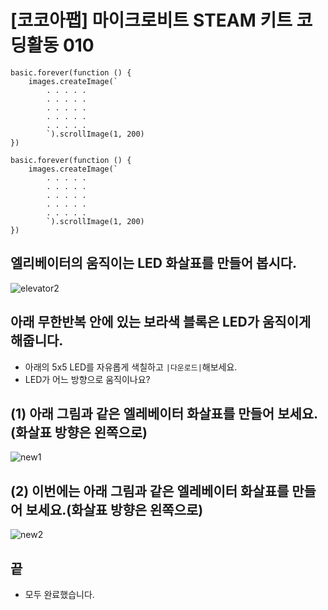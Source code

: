 # [코코아팹] 마이크로비트 STEAM 키트 코딩활동 010

```ghost
basic.forever(function () {
    images.createImage(`
        . . . . .
        . . . . .
        . . . . .
        . . . . .
        . . . . .
        `).scrollImage(1, 200)
})

```

```template
basic.forever(function () {
    images.createImage(`
        . . . . .
        . . . . .
        . . . . .
        . . . . .
        . . . . .
        `).scrollImage(1, 200)
})

```

## 엘리베이터의 움직이는 LED 화살표를 만들어 봅시다.
![elevator2](https://github.com/kocoasolution/mytutorial/assets/170903760/9ae6893c-9138-4697-a964-ac0fade9dbd9)


## 아래 무한반복 안에 있는 보라색 블록은 LED가 움직이게 해줍니다.
* 아래의 5x5 LED를 자유롭게 색칠하고 ``|다운로드|``해보세요.
* LED가 어느 방향으로 움직이나요?

## (1) 아래 그림과 같은 엘레베이터 화살표를 만들어 보세요.(화살표 방향은 왼쪽으로)
![new1](https://github.com/kocoasolution/mytutorial/assets/170903760/21db9586-4b5a-49a5-a515-45bfeae496bc)

## (2) 이번에는 아래 그림과 같은 엘레베이터 화살표를 만들어 보세요.(화살표 방향은 왼쪽으로)
![new2](https://github.com/kocoasolution/mytutorial/assets/170903760/61987d36-a360-45ed-94ce-3913657772a6)

## 끝
* 모두 완료했습니다.
